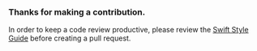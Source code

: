 ### Thanks for making a contribution. 

In order to keep a code review productive, please review the [Swift Style Guide](wiki/Swift-Style-Guide) before creating a pull request.